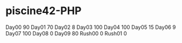 # piscine42-PHP

Day00 90
Day01 70
Day02 8
Day03 100
Day04 100
Day05 15
Day06 9
Day07 100
Day08 0
Day09 80
Rush00 0
Rush01 0
